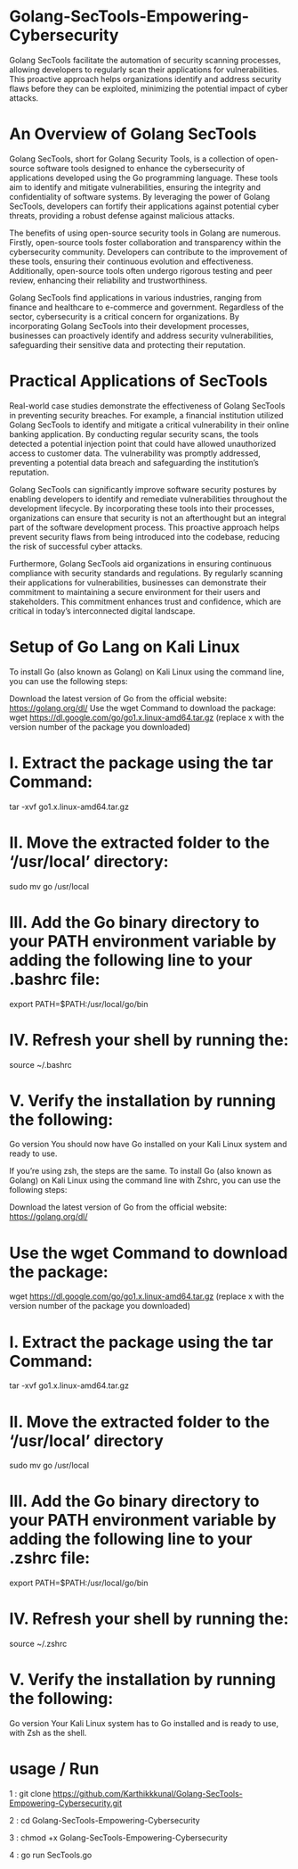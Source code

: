 # Golang-SecTools-Empowering-Cybersecurity
 Golang SecTools facilitate the automation of security scanning processes, allowing developers to regularly scan their applications for vulnerabilities. This proactive approach helps organizations identify and address security flaws before they can be exploited, minimizing the potential impact of cyber attacks.


# An Overview of Golang SecTools

Golang SecTools, short for Golang Security Tools, is a collection of open-source software tools designed to enhance the cybersecurity of applications developed using the Go programming language. These tools aim to identify and mitigate vulnerabilities, ensuring the integrity and confidentiality of software systems. By leveraging the power of Golang SecTools, developers can fortify their applications against potential cyber threats, providing a robust defense against malicious attacks.

The benefits of using open-source security tools in Golang are numerous. Firstly, open-source tools foster collaboration and transparency within the cybersecurity community. Developers can contribute to the improvement of these tools, ensuring their continuous evolution and effectiveness. Additionally, open-source tools often undergo rigorous testing and peer review, enhancing their reliability and trustworthiness.

Golang SecTools find applications in various industries, ranging from finance and healthcare to e-commerce and government. Regardless of the sector, cybersecurity is a critical concern for organizations. By incorporating Golang SecTools into their development processes, businesses can proactively identify and address security vulnerabilities, safeguarding their sensitive data and protecting their reputation.


# Practical Applications of SecTools

Real-world case studies demonstrate the effectiveness of Golang SecTools in preventing security breaches. For example, a financial institution utilized Golang SecTools to identify and mitigate a critical vulnerability in their online banking application. By conducting regular security scans, the tools detected a potential injection point that could have allowed unauthorized access to customer data. The vulnerability was promptly addressed, preventing a potential data breach and safeguarding the institution’s reputation.

Golang SecTools can significantly improve software security postures by enabling developers to identify and remediate vulnerabilities throughout the development lifecycle. By incorporating these tools into their processes, organizations can ensure that security is not an afterthought but an integral part of the software development process. This proactive approach helps prevent security flaws from being introduced into the codebase, reducing the risk of successful cyber attacks.

Furthermore, Golang SecTools aid organizations in ensuring continuous compliance with security standards and regulations. By regularly scanning their applications for vulnerabilities, businesses can demonstrate their commitment to maintaining a secure environment for their users and stakeholders. This commitment enhances trust and confidence, which are critical in today’s interconnected digital landscape.


# Setup of Go Lang on Kali Linux
To install Go (also known as Golang) on Kali Linux using the command line, you can use the following steps:

Download the latest version of Go from the official website: https://golang.org/dl/
Use the wget Command to download the package:
wget https://dl.google.com/go/go1.x.linux-amd64.tar.gz
(replace x with the version number of the package you downloaded)

# I. Extract the package using the tar Command:

tar -xvf go1.x.linux-amd64.tar.gz

# II. Move the extracted folder to the ‘/usr/local’ directory:

sudo mv go /usr/local

# III. Add the Go binary directory to your PATH environment variable by adding the following line to your .bashrc file:

export PATH=$PATH:/usr/local/go/bin

# IV. Refresh your shell by running the:

source ~/.bashrc

# V. Verify the installation by running the following:

 Go version
You should now have Go installed on your Kali Linux system and ready to use.

If you’re using zsh, the steps are the same.
To install Go (also known as Golang) on Kali Linux using the command line with Zshrc, you can use the following steps:

Download the latest version of Go from the official website: https://golang.org/dl/

# Use the wget Command to download the package: 
wget https://dl.google.com/go/go1.x.linux-amd64.tar.gz
(replace x with the version number of the package you downloaded)

# I. Extract the package using the tar Command:

tar -xvf go1.x.linux-amd64.tar.gz

# II. Move the extracted folder to the ‘/usr/local’ directory

sudo mv go /usr/local

# III. Add the Go binary directory to your PATH environment variable by adding the following line to your .zshrc file:

export PATH=$PATH:/usr/local/go/bin

# IV. Refresh your shell by running the:

source ~/.zshrc

# V. Verify the installation by running the following:

 Go version
Your Kali Linux system has to Go installed and is ready to use, with Zsh as the shell.

# usage / Run  

1 : git clone https://github.com/Karthikkkunal/Golang-SecTools-Empowering-Cybersecurity.git 

2 : cd Golang-SecTools-Empowering-Cybersecurity

3 : chmod +x Golang-SecTools-Empowering-Cybersecurity

4 : go run SecTools.go
